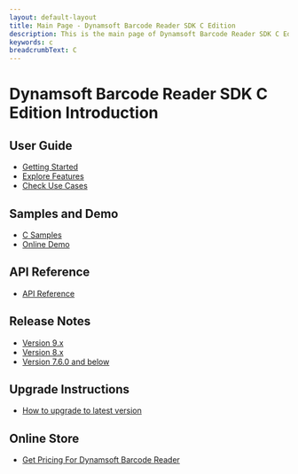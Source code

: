 ```yaml
---
layout: default-layout
title: Main Page - Dynamsoft Barcode Reader SDK C Edition
description: This is the main page of Dynamsoft Barcode Reader SDK C Edition.
keywords: c
breadcrumbText: C
---
```


# Dynamsoft Barcode Reader SDK C Edition Introduction

## User Guide

- [Getting Started](user-guide.md)
- [Explore Features](user-guide/explore-features/index.md)
- [Check Use Cases](user-guide/use-cases/index.md)

## Samples and Demo

- <a href="https://github.com/Dynamsoft/barcode-reader-c-cpp-samples" target="_blank">C Samples</a>
- <a href="https://demo.dynamsoft.com/barcode-reader/" target="_blank">Online Demo</a>

## API Reference

- [API Reference](api-reference/index.md)

## Release Notes

- [Version 9.x](release-notes/c-9.md)
- [Version 8.x](release-notes/c-8.md)
- [Version 7.6.0 and below](release-notes/c-7.md)

## Upgrade Instructions

- [How to upgrade to latest version](upgrade-instruction.md)

## Online Store

- <a href="https://www.dynamsoft.com/store/dynamsoft-barcode-reader/#desktop" target="_blank">Get Pricing For Dynamsoft Barcode Reader</a>
